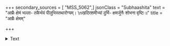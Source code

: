 +++
secondary_sources = [ "MSS_5062",]
jsonClass = "Subhaashita"
text = "आम्रैः क्षेमं भल्ला- तकैर्भयं पीलुभिस्तथारोग्यम्।  \nखदिरशमीभ्यां दुर्भि- क्षमर्जुनैः शोभना वृष्टिः॥"
title = "आम्रैः क्षेमम्"

+++

<details><summary>Text</summary>

आम्रैः क्षेमं भल्ला- तकैर्भयं पीलुभिस्तथारोग्यम्।  
खदिरशमीभ्यां दुर्भि- क्षमर्जुनैः शोभना वृष्टिः॥
</details>
